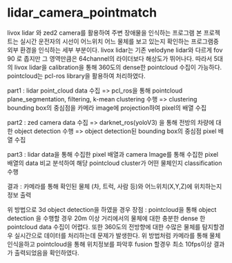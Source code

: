 # lidar_camera_pointmatch
livox lidar 와 zed2 camera를 활용하여 주변 장애물을 인식하는 프로그램
본 프로젝트는 실시간 운전자의 시선이 어느위치 어느 물체를 보고 있는지 확인하는 프로그램중 외부 환경을 인식하는 세부 부분이다.
livox lidar는 기존 velodyne lidar와 다르게 fov 90 로 좁지만 그 영역만큼은 64channel의 라이더보다 해상도가 뛰어나다. 따라서 5대의 livox lidar을 calibration을 통해 360도의 dense한 pointcloud 수집이 가능하다.
pointcloud는 pcl-ros library을 활용하여 처리하였다.

part1 : lidar point_cloud data 수집 => pcl_ros을 통해 pointcloud plane_segmentation, filtering, k-mean clustering 수행 => clustering bounding box의 중심점을 카메라 image에 projection하여 pixel의 배열 수집

part2 : zed camera data 수집 => darknet_ros(yoloV3) 을 통해 전방의 차량에 대한 object detection 수행 => object detection된 bounding box의 중심점 pixel 배열 수집

part3 : lidar data을 통해 수집한 pixel 배열과 camera lmage를 통해 수집한 pixel 배열의 data 비교 분석하여 해당 pointcloud cluster가 어떤 물체인지 classification 수행

결과 : 카메라를 통해 확인된 물체 (차, 트럭, 사람 등)와 어느위치(X,Y,Z)에 위치하는지 정보 출력

위 방법으로 3d object detection을 하였을 경우 장점 : pointcloud을 통해 object detection 을 수행할 경우 20m 이상 거리에서의 물체에 대한 충분한 dense 한 pointcloud data 수집이 어렵다. 또한 360도의 전방향에 대한 수많은 물체를 탐지할경우 실시간으로 데이터를 처리하는데 문제가 발생한다. 위 방법처럼 카메라를 통해 물체 인식을하고 pointcloud을 통해 위치정보를 파악후 fusion 할경우 최소 10fps이상 결과가 출력되었음을 확인하였다.



